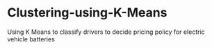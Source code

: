 # Clustering-using-K-Means
Using K Means to classify drivers to decide pricing policy for electric vehicle batteries

